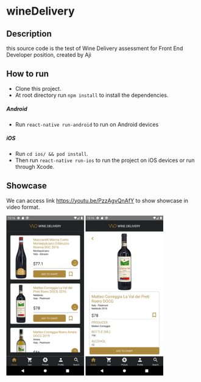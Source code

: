 # wineDelivery

## Description
this source code is the test of Wine Delivery assessment for Front End Developer position, created by Aji

## How to run
* Clone this project.
* At root directory run `npm install` to install the dependencies.
##### Android
* Run `react-native run-android` to run on Android devices
##### iOS
* Run `cd ios/ && pod install`.
* Then run `react-native run-ios` to run the project on iOS devices or run through Xcode.

## Showcase
We can access link https://youtu.be/PzzAgvQnAfY to show showcase in video format.

<img src="Images/Image1.png" height="420"> <img src="Images/Image2.png" height="420"> 
